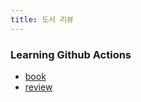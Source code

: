 ```yaml
---
title: 도서 리뷰
---
```


### Learning Github Actions
- [book](https://www.oreilly.com/library/view/learning-github-actions/9781098131067/)
- [review](https://github.com/ruukr8080/my-docs/blob/main/%EB%8F%84%EC%84%9C%EB%A6%AC%EB%B7%B0/%EB%8F%84%EC%84%9C%EB%A6%AC%EB%B7%B0-Learning%20Github%20Action%20%EB%9F%AC%EB%8B%9D%20%EA%B9%83%ED%97%88%EB%B8%8C%20%EC%95%A1%EC%85%98.md)

